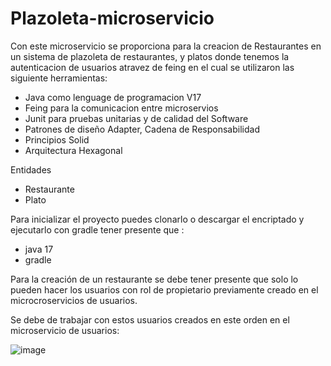 # Plazoleta-microservicio

Con este microservicio se proporciona para la creacion de Restaurantes  en un sistema de plazoleta de restaurantes, y platos  donde tenemos la autenticacion de usuarios atravez de feing en el cual se utilizaron las siguiente herramientas:


* Java como lenguage de programacion V17
* Feing para la comunicacion entre microservios
* Junit para pruebas unitarias y de calidad del Software
* Patrones de diseño Adapter, Cadena de Responsabilidad
* Principios Solid
* Arquitectura Hexagonal
  
Entidades 

- Restaurante
- Plato

Para inicializar el proyecto puedes clonarlo o descargar el encriptado y ejecutarlo  con gradle tener presente que :

* java 17 
* gradle


Para la creación de un restaurante se debe tener presente que solo lo pueden hacer los usuarios con rol de propietario previamente creado en el microcroservicios de usuarios.


Se debe de trabajar con estos usuarios creados en este orden en el microservicio de usuarios:

![image](https://github.com/Jaime-U-Lopez/Micro-Plazoleta/assets/50783391/decb242e-4443-4d3f-8e08-1cf3384de125)


